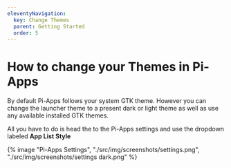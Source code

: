 ```yaml
---
eleventyNavigation:
  key: Change Themes
  parent: Getting Started
  order: 5
---
```


# How to change your Themes in Pi-Apps

By default Pi-Apps follows your system GTK theme.
However you can change the launcher theme to a present dark or light theme as well as use any available installed GTK themes.

All you have to do is head the to the Pi-Apps settings and use the dropdown labeled **App List Style**

{% image "Pi-Apps Settings", "./src/img/screenshots/settings.png", "./src/img/screenshots/settings dark.png" %}

